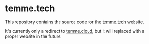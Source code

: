 # temme.tech

This repository contains the source code for the [temme.tech](https://temme.tech) website.

It's currently only a redirect to [temme.cloud](https://temme.cloud), but it will replaced with a proper website in the future.
